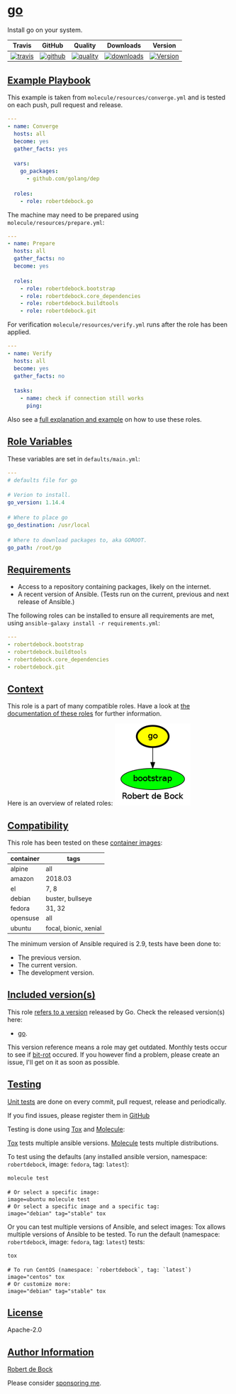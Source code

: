 # [go](#go)

Install go on your system.

|Travis|GitHub|Quality|Downloads|Version|
|------|------|-------|---------|-------|
|[![travis](https://travis-ci.com/robertdebock/ansible-role-go.svg?branch=master)](https://travis-ci.com/robertdebock/ansible-role-go)|[![github](https://github.com/robertdebock/ansible-role-go/workflows/Ansible%20Molecule/badge.svg)](https://github.com/robertdebock/ansible-role-go/actions)|[![quality](https://img.shields.io/ansible/quality/34937)](https://galaxy.ansible.com/robertdebock/go)|[![downloads](https://img.shields.io/ansible/role/d/34937)](https://galaxy.ansible.com/robertdebock/go)|[![Version](https://img.shields.io/github/release/robertdebock/ansible-role-go.svg)](https://github.com/robertdebock/ansible-role-go/releases/)|

## [Example Playbook](#example-playbook)

This example is taken from `molecule/resources/converge.yml` and is tested on each push, pull request and release.
```yaml
---
- name: Converge
  hosts: all
  become: yes
  gather_facts: yes

  vars:
    go_packages:
      - github.com/golang/dep

  roles:
    - role: robertdebock.go
```

The machine may need to be prepared using `molecule/resources/prepare.yml`:
```yaml
---
- name: Prepare
  hosts: all
  gather_facts: no
  become: yes

  roles:
    - role: robertdebock.bootstrap
    - role: robertdebock.core_dependencies
    - role: robertdebock.buildtools
    - role: robertdebock.git
```

For verification `molecule/resources/verify.yml` runs after the role has been applied.
```yaml
---
- name: Verify
  hosts: all
  become: yes
  gather_facts: no

  tasks:
    - name: check if connection still works
      ping:
```

Also see a [full explanation and example](https://robertdebock.nl/how-to-use-these-roles.html) on how to use these roles.

## [Role Variables](#role-variables)

These variables are set in `defaults/main.yml`:
```yaml
---
# defaults file for go

# Verion to install.
go_version: 1.14.4

# Where to place go
go_destination: /usr/local

# Where to download packages to, aka GOROOT.
go_path: /root/go
```

## [Requirements](#requirements)

- Access to a repository containing packages, likely on the internet.
- A recent version of Ansible. (Tests run on the current, previous and next release of Ansible.)

The following roles can be installed to ensure all requirements are met, using `ansible-galaxy install -r requirements.yml`:

```yaml
---
- robertdebock.bootstrap
- robertdebock.buildtools
- robertdebock.core_dependencies
- robertdebock.git

```

## [Context](#context)

This role is a part of many compatible roles. Have a look at [the documentation of these roles](https://robertdebock.nl/) for further information.

Here is an overview of related roles:
![dependencies](https://raw.githubusercontent.com/robertdebock/drawings/artifacts/go.png "Dependency")

## [Compatibility](#compatibility)

This role has been tested on these [container images](https://hub.docker.com/u/robertdebock):

|container|tags|
|---------|----|
|alpine|all|
|amazon|2018.03|
|el|7, 8|
|debian|buster, bullseye|
|fedora|31, 32|
|opensuse|all|
|ubuntu|focal, bionic, xenial|

The minimum version of Ansible required is 2.9, tests have been done to:

- The previous version.
- The current version.
- The development version.


## [Included version(s)](#included-versions)

This role [refers to a version](https://github.com/robertdebock/ansible-role-go/blob/master/defaults/main.yml) released by Go. Check the released version(s) here:
- [go](https://golang.org/dl/).

This version reference means a role may get outdated. Monthly tests occur to see if [bit-rot](https://en.wikipedia.org/wiki/Software_rot) occured. If you however find a problem, please create an issue, I'll get on it as soon as possible.
## [Testing](#testing)

[Unit tests](https://travis-ci.com/robertdebock/ansible-role-go) are done on every commit, pull request, release and periodically.

If you find issues, please register them in [GitHub](https://github.com/robertdebock/ansible-role-go/issues)

Testing is done using [Tox](https://tox.readthedocs.io/en/latest/) and [Molecule](https://github.com/ansible/molecule):

[Tox](https://tox.readthedocs.io/en/latest/) tests multiple ansible versions.
[Molecule](https://github.com/ansible/molecule) tests multiple distributions.

To test using the defaults (any installed ansible version, namespace: `robertdebock`, image: `fedora`, tag: `latest`):

```
molecule test

# Or select a specific image:
image=ubuntu molecule test
# Or select a specific image and a specific tag:
image="debian" tag="stable" tox
```

Or you can test multiple versions of Ansible, and select images:
Tox allows multiple versions of Ansible to be tested. To run the default (namespace: `robertdebock`, image: `fedora`, tag: `latest`) tests:

```
tox

# To run CentOS (namespace: `robertdebock`, tag: `latest`)
image="centos" tox
# Or customize more:
image="debian" tag="stable" tox
```

## [License](#license)

Apache-2.0


## [Author Information](#author-information)

[Robert de Bock](https://robertdebock.nl/)

Please consider [sponsoring me](https://github.com/sponsors/robertdebock).
